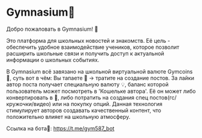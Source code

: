 # Gymnasium🏫
Добро пожаловать в Gymnasium! 💫

Это платформа для школьных новостей и знакомств.
Её цель - обеспечить удобное взаимодействие учеников, которое позволит расширить школьные связи и получить доступ к актуальной информации о школьных событиях.

В Gymnasium всё завязано на школьной виртуальной валюте Gymcoins💎, суть вот в чём:
Вы тапаете 💎 -> тратите на создание постов.
За лайки автор поcта получает специальную валюту 💡, баланс которой пользователь может посмотреть в 'Кошельке автора'.
Её он может либо конвертировать в 💎, либо потратить на создания спец постов(гс/кружочки/видео) или на покупку опций.
Данная технология стимулирует авторов создавать качественный контент, что положительно влияет на школьную атмосферу.

Ссылка на бота🤖: https://t.me/gym587_bot
